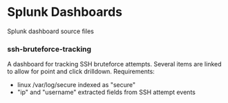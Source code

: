# Splunk Dashboards
Splunk dashboard source files

### ssh-bruteforce-tracking
A dashboard for tracking SSH bruteforce attempts.  Several items are linked to allow for point and click drilldown.
Requirements:
- linux /var/log/secure indexed as "secure"
- "ip" and "username" extracted fields from SSH attempt events
